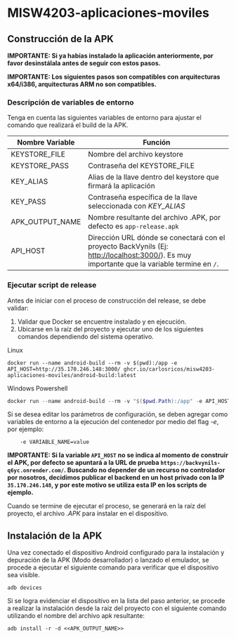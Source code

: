 # MISW4203-aplicaciones-moviles

## Construcción de la APK

**IMPORTANTE: Si ya habías instalado la aplicación anteriormente, por favor desinstálala antes de seguir con estos pasos.**

**IMPORTANTE: Los siguientes pasos son compatibles con arquitecturas x64/i386, arquitecturas ARM no son compatibles.**

### Descripción de variables de entorno

Tenga en cuenta las siguientes variables de entorno para ajustar el comando que realizará el build de la APK.

| Nombre Variable | Función |
| --- | --- |
| KEYSTORE_FILE | Nombre del archivo keystore |
| KEYSTORE_PASS | Contraseña del KEYSTORE_FILE |
| KEY_ALIAS | Alias de la llave dentro del keystore que firmará la aplicación |
| KEY_PASS | Contraseña específica de la  llave seleccionada con *KEY_ALIAS* |
| APK_OUTPUT_NAME | Nombre resultante del archivo .APK, por defecto es `app-release.apk` |
| API_HOST | Dirección URL dónde se conectará con el proyecto BackVynils (Ej: <http://localhost:3000/>). Es muy importante que la variable termine en `/`.|

### Ejecutar script de release

Antes de iniciar con el proceso de construcción del release, se debe validar:

1. Validar que Docker se encuentre instalado y en ejecución.
2. Ubicarse en la raíz del proyecto y ejecutar uno de los siguientes comandos dependiendo del sistema operativo.

Linux

``` Shell
docker run --name android-build --rm -v $(pwd):/app -e API_HOST=http://35.170.246.148:3000/ ghcr.io/carlosricos/misw4203-aplicaciones-moviles/android-build:latest
```

Windows Powershell

``` Powershell
docker run --name android-build --rm -v "$($pwd.Path):/app" -e API_HOST=http://35.170.246.148:3000/ ghcr.io/carlosricos/misw4203-aplicaciones-moviles/android-build:latest
```

Si se desea editar los parámetros de configuración, se deben agregar como variables de entorno a la ejecución del contenedor por medio del flag *-e*, por ejemplo:

``` Shell
    -e VARIABLE_NAME=value
```

**IMPORTANTE: Si la variable `API_HOST` no se indica al momento de construir el APK, por defecto se apuntará a la URL de prueba `https://backvynils-q6yc.onrender.com/`. Buscando no depender de un recurso no controlador por nosotros, decidimos publicar el backend en un host privado con la IP `35.170.246.148`, y por este motivo se utiliza esta IP en los scripts de ejemplo.**

Cuando se termine de ejecutar el proceso, se generará en la raíz del proyecto, el archivo *.APK* para instalar en el dispositivo.

## Instalación de la APK

Una vez conectado el dispositivo Android configurado para la instalación y depuración de la APK (Modo desarrollador) o lanzado el emulador, se procede a ejecutar el siguiente comando para verificar que el dispositivo sea visible.

``` Shell
adb devices
```

Si se logra evidenciar el dispositivo en la lista del paso anterior, se procede a realizar la instalación desde la raíz del proyecto con el siguiente comando utilizando el nombre del archivo apk resultante:

``` Shell
adb install -r -d <<APK_OUTPUT_NAME>>
```
